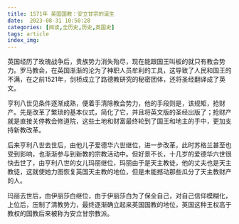 ```yaml
---
title: 1571年 英国国教：安立甘宗的诞生
date:  2023-08-31 10:50:28
categories: [阅读,全历史,历史,英国史]
tags: article
index_img: 
---
```


英国经历了玫瑰战争后，贵族势力消失殆尽，现在能跟国王叫板的就只有教会势力。罗马教会，在英国渐渐的沦为了神职人员牟利的工具，这导致了人民和国王的不满，在之前1521年，剑桥成立了路德教研究的秘密团体，还将圣经翻译成了英文。

亨利八世见条件逐渐成熟，便着手清除教会势力，他的手段则是，该规矩，抢财产。先是改革了繁琐的基本仪式，简化了它，并且将英文版的圣经出版了；抢财产就是直接关停教会修道院，这些土地和财富最终轮到了国王和地主的手中，更加支持新教改革。

后来亨利八世去世后，由他儿子爱德华六世继位，进一步改革，此时苏格兰甚至也受到影响，也渐渐参与到新教的宗教活动中。但好景不长，十几岁的爱德华六世很快去世了，由亨利八世的女儿玛丽继位，玛丽由于是天主教徒，他的丈夫也是天主教徒，这就使她力图恢复英国天主教的地位，但是未能撼动那些瓜分了天主教财产的人。

玛丽去世后，由伊丽莎白继位，由于伊丽莎白为了保全自己，对自己信仰模糊化，上位后，压制了清教势力，最终逐渐确立起来英国国教的地位，英国这种王权高于教权的国教后来被称为安立甘宗教派。